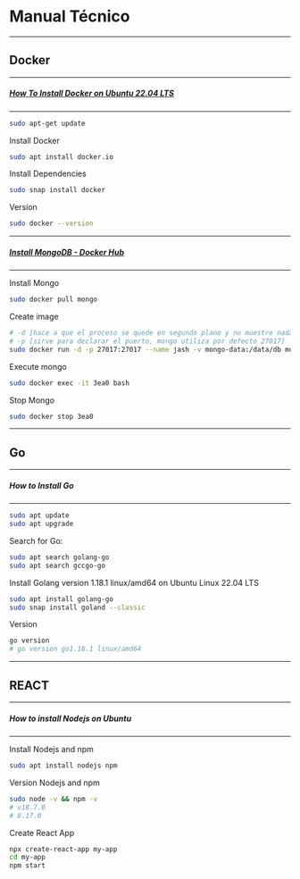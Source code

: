 # Manual Técnico
---------------------------------------




## Docker
______

##### [How To Install Docker on Ubuntu 22.04 LTS](Tecnico.md)
_____

```bash
sudo apt-get update
```

Install Docker


```bash
sudo apt install docker.io

```

Install Dependencies

```bash
sudo snap install docker
```

Version
```bash
sudo docker --version
```

____

##### [Install MongoDB - Docker Hub](https://hub.docker.com/_/mongo) 
_______


Install Mongo
```bash
sudo docker pull mongo
```


Create image

```bash
# -d [hace a que el proceso se quede en segundo plano y no muestre nada]
# -p [sirve para declarar el puerto, mongo utiliza por defecto 27017]
sudo docker run -d -p 27017:27017 --name jash -v mongo-data:/data/db mongo
```

Execute mongo

```bash
sudo docker exec -it 3ea0 bash
```

Stop Mongo

```bash
sudo docker stop 3ea0
```

_______



## Go
____

##### How to Install Go
______

```bash
sudo apt update
sudo apt upgrade
```

Search for Go:

```bash
sudo apt search golang-go
sudo apt search gccgo-go
```
Install Golang version 1.18.1 linux/amd64 on Ubuntu Linux 22.04 LTS
```bash
sudo apt install golang-go 
sudo snap install goland --classic
```

Version
```bash
go version
# go version go1.18.1 linux/amd64
```


___________

## REACT
_______


##### How to install Nodejs on Ubuntu
____


Install Nodejs and npm
```bash
sudo apt install nodejs npm
```

Version Nodejs and npm

```bash
sudo node -v && npm -v
# v18.7.0
# 8.17.0
```



Create React App
```bash
npx create-react-app my-app
cd my-app
npm start
```
